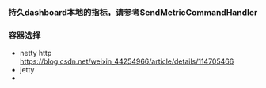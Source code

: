 ### 持久dashboard本地的指标，请参考SendMetricCommandHandler

### 容器选择

- netty http https://blog.csdn.net/weixin_44254966/article/details/114705466
- jetty 
- 
